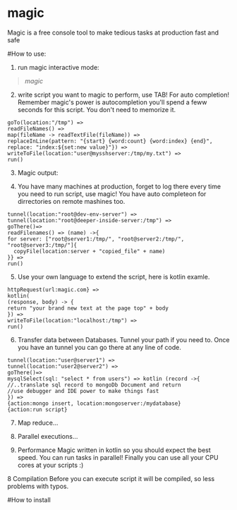 # magic
Magic is a free console tool to make tedious tasks at production fast and safe


#How to use:

1. run magic interactive mode:
> *magic*

2. write script you want to magic to perform, use TAB! For auto completion!
Remember magic's power is autocompletion you'll spend a feww seconds for this script.
You don't need to memorize it.
```
goTo(location:"/tmp") =>
readFileNames() =>
map(fileName -> readTextFile(fileName)) =>
replaceInLine(pattern: "{start} {word:count} {word:index} {end}", 
replace: "index:${set:new value}"}) =>
writeToFile(location:"user@mysshserver:/tmp/my.txt") =>
run()
```
3. Magic output:

4. You have many machines at production, forget to log there 
every time you need to run script, use magic! You have auto completeon
for dirrectories on remote mashines too.

```
tunnel(location:"root@dev-env-server") =>
tunnel(location:"root@deeper-inside-server:/tmp") =>
goThere()=>
readFilenames() => (name) ->{
for server: ["root@server1:/tmp/", "root@server2:/tmp/", "root@server3:/tmp/"]{
  copyFile(location:server + "copied_file" + name) 
}} =>
run()
```

5. Use your own language to extend the script, here is kotlin examle.
```
httpRequest(url:magic.com} => 
kotlin(
(response, body) -> {
return "your brand new text at the page top" + body
}) =>
writeToFile(location:"localhost:/tmp") =>
run()
```

6. Transfer data between Databases. Tunnel your path if you need to.
Once you have an tunnel you can go there at any line of code.
```
tunnel(location:"user@server1") =>
tunnel(location:"user2@server2") =>
goThere()=>
mysqlSelect(sql: "select * from users") => kotlin (record ->{
//..translate sql record to mongoDb Document and return
//use debugger and IDE power to make things fast
}) =>
{action:mongo insert, location:mongoserver:/mydatabase}
{action:run script}
```
7. Map reduce...

8. Parallel executions...

7. Performance
Magic written in kotlin so you should expect the best speed. 
You can run tasks in parallel! Finally you can use all your CPU cores at your scripts :)


8 Compilation
Before you can execute script it will be compiled, so less problems with typos.

#How to install
